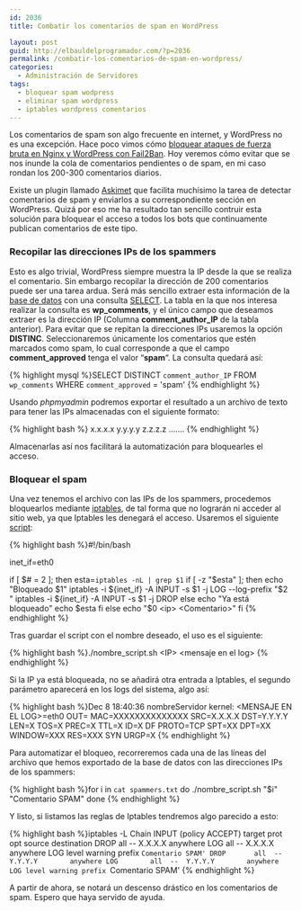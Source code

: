 ```yaml
---
id: 2036
title: Combatir los comentarios de spam en WordPress

layout: post
guid: http://elbauldelprogramador.com/?p=2036
permalink: /combatir-los-comentarios-de-spam-en-wordpress/
categories:
  - Administración de Servidores
tags:
  - bloquear spam wodpress
  - eliminar spam wordpress
  - iptables wordpress comentarios
---
```

Los comentarios de spam son algo frecuente en internet, y WordPress no es una excepción. Hace poco vimos cómo [bloquear ataques de fuerza bruta en Nginx y WordPress con Fail2Ban][1]. Hoy veremos cómo evitar que se nos inunde la cola de comentarios pendientes o de spam, en mi caso rondan los 200-300 comentarios diarios.

<!--more-->

Existe un plugin llamado <a href="http://akismet.com/" title="Plugins Askimet" target="_blank">Askimet</a> que facilita muchísimo la tarea de detectar comentarios de spam y enviarlos a su correspondiente sección en WordPress. Quizá por eso me ha resultado tan sencillo contruir esta solución para bloquear el acceso a todos los bots que continuamente publican comentarios de este tipo.

### Recopilar las direcciones IPs de los spammers

Esto es algo trivial, WordPress siempre muestra la IP desde la que se realiza el comentario. Sin embargo recopilar la dirección de 200 comentarios puede ser una tarea ardua. Será más sencillo extraer esta información de la [base de datos][2] con una consulta [SELECT][3]. La tabla en la que nos interesa realizar la consulta es **wp_comments**, y el único campo que deseamos extraer es la dirección IP (Columna **comment\_author\_IP** de la tabla anterior). Para evitar que se repitan la direcciones IPs usaremos la opción **DISTINC**. Seleccionaremos únicamente los comentarios que estén marcados como spam, lo cual corresponde a que el campo **comment_approved** tenga el valor &#8220;**spam**&#8220;. La consulta quedará así:

{% highlight mysql %}SELECT DISTINCT  `comment_author_IP`
FROM  `wp_comments`
WHERE  `comment_approved` =  'spam'
{% endhighlight %}

Usando *phpmyadmin* podremos exportar el resultado a un archivo de texto para tener las IPs almacenadas con el siguiente formato:

{% highlight bash %}
x.x.x.x
y.y.y.y
z.z.z.z
.......
{% endhighlight %}

Almacenarlas así nos facilitará la automatización para bloquearles el acceso.

### Bloquear el spam

Una vez tenemos el archivo con las IPs de los spammers, procedemos bloquearlos mediante [iptables][4], de tal forma que no lograrán ni acceder al sitio web, ya que Iptables les denegará el acceso. Usaremos el siguiente [script][5]:

{% highlight bash %}#!/bin/bash

inet_if=eth0

if [ $# = 2 ]; then
    esta=`iptables -nL | grep $1`
    if [ -z "$esta" ]; then
        echo "Bloqueado $1"
        iptables -i ${inet_if} -A INPUT -s $1 -j LOG --log-prefix "$2 "
        iptables -i ${inet_if} -A INPUT -s $1 -j DROP
    else
        echo "Ya está bloqueado"
        echo $esta
    fi
else
    echo "$0 &lt;ip> &lt;Comentario>"
fi
{% endhighlight %}

Tras guardar el script con el nombre deseado, el uso es el siguiente:

{% highlight bash %}./nombre_script.sh &lt;IP> &lt;mensaje en el log>
{% endhighlight %}

Si la IP ya está bloqueada, no se añadirá otra entrada a Iptables, el segundo parámetro aparecerá en los logs del sistema, algo así:

{% highlight bash %}Dec  8 18:40:36 nombreServidor kernel: &lt;MENSAJE EN EL LOG>=eth0 OUT= MAC=XXXXXXXXXXXXXX SRC=X.X.X.X DST=Y.Y.Y.Y LEN=X TOS=X PREC=X TTL=X ID=X DF PROTO=TCP SPT=XX DPT=XX WINDOW=XXX RES=XXX SYN URGP=X
{% endhighlight %}

Para automatizar el bloqueo, recorreremos cada una de las líneas del archivo que hemos exportado de la base de datos con las direcciones IPs de los spammers:

{% highlight bash %}for i in `cat spammers.txt`
do
   ./nombre_script.sh "$i" "Comentario SPAM"
done
{% endhighlight %}

Y listo, si listamos las reglas de Iptables tendremos algo parecido a esto:

{% highlight bash %}iptables -L
Chain INPUT (policy ACCEPT)
target     prot opt source               destination
DROP       all  --  X.X.X.X        anywhere
LOG        all  --  X.X.X.X        anywhere            LOG level warning prefix `Comentario SPAM'
DROP       all  --  Y.Y.Y.Y        anywhere
LOG        all  --  Y.Y.Y.Y        anywhere            LOG level warning prefix `Comentario SPAM'
{% endhighlight %}

A partir de ahora, se notará un descenso drástico en los comentarios de spam. Espero que haya servido de ayuda.



 [1]: http://elbauldelprogramador.com/administracion-de-servidores/bloquear-ataques-de-fuerza-bruta-en-nginx-y-wordpress-con-fail2ban/ "Bloquear ataques de fuerza bruta en Nginx y WordPress con Fail2Ban"
 [2]: http://elbauldelprogramador.com/bases-de-datos/ "Bases de Datos"
 [3]: http://elbauldelprogramador.com/basededatos/consulta-de-datos-clausula-select/ "Consulta de Datos – Cláusula Select"
 [4]: http://elbauldelprogramador.com/internet/20-ejemplos-de-iptables-para-sysadmins/ "20 ejemplos de iptables para SysAdmins novatos"
 [5]: http://elbauldelprogramador.com/category/script/ "Scripts del blog"
